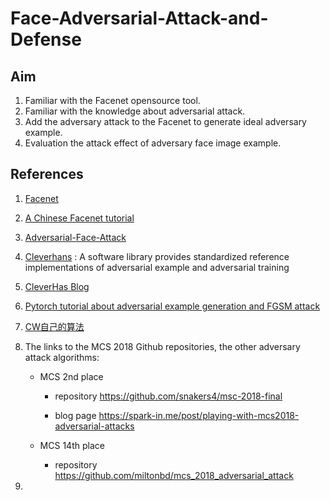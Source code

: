 # Face-Adversarial-Attack-and-Defense

## Aim

1. Familiar with the Facenet opensource tool.
2. Familiar with the knowledge about adversarial attack.
3. Add the adversary attack to the Facenet to generate ideal adversary example. 
4. Evaluation the attack effect of adversary face image example.



## References

1. [Facenet](https://github.com/davidsandberg/facenet)

2. [A Chinese Facenet tutorial](https://blog.csdn.net/u013044310/article/details/79556099)

3. [Adversarial-Face-Attack](https://github.com/ppwwyyxx/Adversarial-Face-Attack)

4. [Cleverhans](https://github.com/tensorflow/cleverhans) : A software library provides standardized reference implementations of adversarial example and adversarial training

5. [CleverHas Blog](http://www.cleverhans.io/)

6. [Pytorch tutorial about adversarial example generation and FGSM attack](https://pytorch.org/tutorials/beginner/fgsm_tutorial.html)

7. [CW自己的算法](https://github.com/carlini/nn_robust_attacks)

8. The links to the MCS 2018 Github repositories, the other adversary attack algorithms:

   - MCS 2nd place

     - repository https://github.com/snakers4/msc-2018-final

     - blog page https://spark-in.me/post/playing-with-mcs2018-adversarial-attacks

   - MCS 14th place

     - repository https://github.com/miltonbd/mcs_2018_adversarial_attack 

9. 